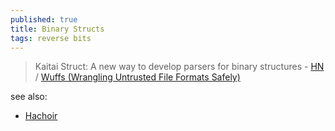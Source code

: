 ```yaml
---
published: true
title: Binary Structs
tags: reverse bits
---
```

> Kaitai Struct: A new way to develop parsers for binary structures - [HN](https://news.ycombinator.com/item?id=30715406) / [Wuffs (Wrangling Untrusted File Formats Safely)](https://github.com/google/wuffs)


see also:
- [Hachoir](https://hachoir.readthedocs.io/en/latest/)
